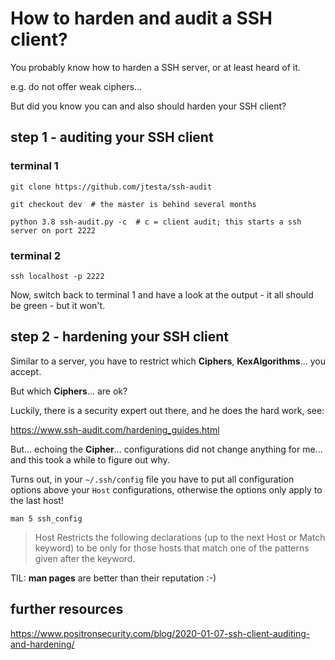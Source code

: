 # How to harden and audit a SSH client?

You probably know how to harden a SSH server, or at least heard of it.

e.g. do not offer weak ciphers...

But did you know you can and also should harden your SSH client?

## step 1 - auditing your SSH client

### terminal 1

```
git clone https://github.com/jtesta/ssh-audit

git checkout dev  # the master is behind several months

python 3.8 ssh-audit.py -c  # c = client audit; this starts a ssh server on port 2222
```

### terminal 2

```
ssh localhost -p 2222
```

Now, switch back to terminal 1 and have a look at the output - it all should be green - but it won't.


## step 2 - hardening your SSH client

Similar to a server, you have to restrict which **Ciphers**, **KexAlgorithms**... you accept.

But which **Ciphers**... are ok?

Luckily, there is a security expert out there, and he does the hard work, see:

https://www.ssh-audit.com/hardening_guides.html


But... echoing the **Cipher**... configurations did not change anything for me... and this took a while to figure out why.

Turns out, in your `~/.ssh/config` file you have to put all configuration options above your `Host` configurations, otherwise the options only apply to the last host!

`man 5 ssh_config`

>  Host    Restricts the following declarations (up to the next Host or Match keyword) to be only for those hosts that match one of the patterns given after the keyword.

TIL: **man pages** are better than their reputation :-)

## further resources

https://www.positronsecurity.com/blog/2020-01-07-ssh-client-auditing-and-hardening/
